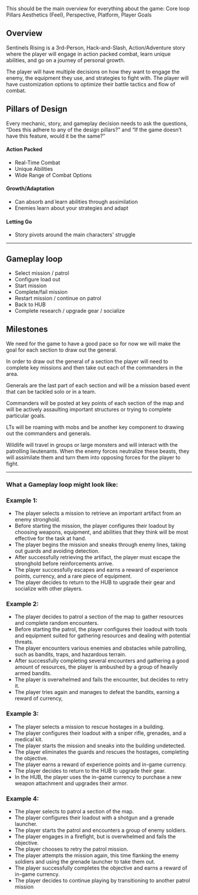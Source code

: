 This should be the main overview for everything about the game:
Core loop
Pillars
Aesthetics (Feel), Perspective, Platform, 
Player Goals




## Overview
Sentinels Rising is a 3rd-Person, Hack-and-Slash, Action/Adventure story where the player will engage in action packed combat, learn unique abilities, and go on a journey of personal growth.

The player will have multiple decisions on how they want to engage the enemy, the equipment they use, and strategies to fight with. The player will have customization options to optimize their battle tactics and flow of combat.

## Pillars of Design
Every mechanic, story, and gameplay decision needs to ask the questions, “Does this adhere to any of the design pillars?” and “If the game doesn’t have this feature, would it be the same?”

#### Action Packed
- Real-Time Combat
- Unique Abilities
- Wide Range of Combat Options

#### Growth/Adaptation
- Can absorb and learn abilities through assimilation
- Enemies learn about your strategies and adapt

#### Letting Go
- Story pivots around the main characters' struggle



---
## **Gameplay loop**
-   Select mission / patrol
-   Configure load out 
-   Start mission
-   Complete/fail mission
-   Restart mission / continue on patrol
-   Back to HUB
-   Complete research / upgrade gear / socialize 


## Milestones
We need for the game to have a good pace so for now we will make the goal for each section to draw out the general.

In order to draw out the general of a section the player will need to complete key missions and then take out each of the commanders in the area.

Generals are the last part of each section and will be a mission based event that can be tackled solo or in a team.

Commanders will be posted at key points of each section of the map and will be actively assaulting important structures or trying to complete particular goals. 

LTs will be roaming with mobs and be another key component to drawing out the commanders and generals.

Wildlife will travel in groups or large monsters and will interact with the patrolling lieutenants. When the enemy forces neutralize these beasts, they will assimilate them and turn them into opposing forces for the player to fight. 

  
---
### What a Gameplay loop might look like:

### Example 1:
-   The player selects a mission to retrieve an important artifact from an enemy stronghold.
-   Before starting the mission, the player configures their loadout by choosing weapons, equipment, and abilities that they think will be most effective for the task at hand.
-   The player begins the mission and sneaks through enemy lines, taking out guards and avoiding detection.
-   After successfully retrieving the artifact, the player must escape the stronghold before reinforcements arrive.
-   The player successfully escapes and earns a reward of experience points, currency, and a rare piece of equipment.
-   The player decides to return to the HUB to upgrade their gear and socialize with other players.

### Example 2:
-   The player decides to patrol a section of the map to gather resources and complete random encounters.
-   Before starting the patrol, the player configures their loadout with tools and equipment suited for gathering resources and dealing with potential threats.
-   The player encounters various enemies and obstacles while patrolling, such as bandits, traps, and hazardous terrain.
-   After successfully completing several encounters and gathering a good amount of resources, the player is ambushed by a group of heavily armed bandits.
-   The player is overwhelmed and fails the encounter, but decides to retry it.
-   The player tries again and manages to defeat the bandits, earning a reward of currency,

### Example 3:
-   The player selects a mission to rescue hostages in a building.
-   The player configures their loadout with a sniper rifle, grenades, and a medical kit.
-   The player starts the mission and sneaks into the building undetected.
-   The player eliminates the guards and rescues the hostages, completing the objective.
-   The player earns a reward of experience points and in-game currency.
-   The player decides to return to the HUB to upgrade their gear.
-   In the HUB, the player uses the in-game currency to purchase a new weapon attachment and upgrades their armor.

### Example 4:
-   The player selects to patrol a section of the map.
-   The player configures their loadout with a shotgun and a grenade launcher.
-   The player starts the patrol and encounters a group of enemy soldiers.
-   The player engages in a firefight, but is overwhelmed and fails the objective.
-   The player chooses to retry the patrol mission.
-   The player attempts the mission again, this time flanking the enemy soldiers and using the grenade launcher to take them out.
-   The player successfully completes the objective and earns a reward of in-game currency.
-   The player decides to continue playing by transitioning to another patrol mission